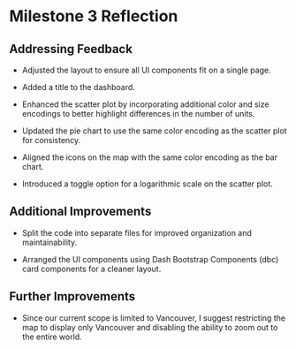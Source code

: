 # Milestone 3 Reflection

## Addressing Feedback

- Adjusted the layout to ensure all UI components fit on a single page.

- Added a title to the dashboard.

- Enhanced the scatter plot by incorporating additional color and size encodings to better highlight differences in the number of units.

- Updated the pie chart to use the same color encoding as the scatter plot for consistency.

- Aligned the icons on the map with the same color encoding as the bar chart.

- Introduced a toggle option for a logarithmic scale on the scatter plot.

## Additional Improvements

- Split the code into separate files for improved organization and maintainability.

- Arranged the UI components using Dash Bootstrap Components (dbc) card components for a cleaner layout.

## Further Improvements

- Since our current scope is limited to Vancouver, I suggest restricting the map to display only Vancouver and disabling the ability to zoom out to the entire world.
